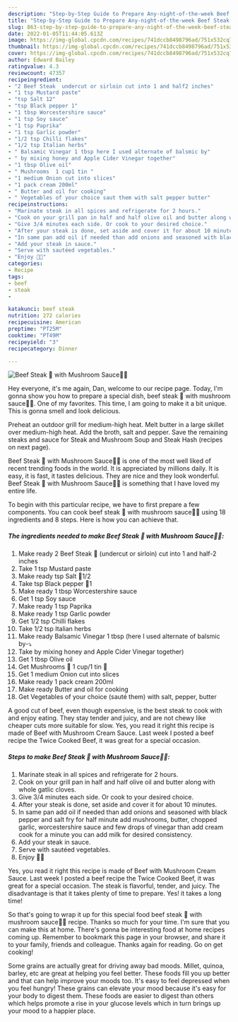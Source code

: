 ```yaml
---
description: "Step-by-Step Guide to Prepare Any-night-of-the-week Beef Steak 🥩 with Mushroom Sauce🍄🥣"
title: "Step-by-Step Guide to Prepare Any-night-of-the-week Beef Steak 🥩 with Mushroom Sauce🍄🥣"
slug: 863-step-by-step-guide-to-prepare-any-night-of-the-week-beef-steak-with-mushroom-sauce
date: 2022-01-05T11:44:05.613Z
image: https://img-global.cpcdn.com/recipes/741dccb8498796ad/751x532cq70/beef-steak-🥩-with-mushroom-sauce🍄🥣-recipe-main-photo.jpg
thumbnail: https://img-global.cpcdn.com/recipes/741dccb8498796ad/751x532cq70/beef-steak-🥩-with-mushroom-sauce🍄🥣-recipe-main-photo.jpg
cover: https://img-global.cpcdn.com/recipes/741dccb8498796ad/751x532cq70/beef-steak-🥩-with-mushroom-sauce🍄🥣-recipe-main-photo.jpg
author: Edward Bailey
ratingvalue: 4.3
reviewcount: 47357
recipeingredient:
- "2 Beef Steak  undercut or sirloin cut into 1 and half2 inches"
- "1 tsp Mustard paste"
- "tsp Salt 12"
- "tsp Black pepper 1"
- "1 tbsp Worcestershire sauce"
- "1 tsp Soy sauce"
- "1 tsp Paprika"
- "1 tsp Garlic powder"
- "1/2 tsp Chilli flakes"
- "1/2 tsp Italian herbs"
- " Balsamic Vinegar 1 tbsp here I used alternate of balsmic by"
- " by mixing honey and Apple Cider Vinegar together"
- "1 tbsp Olive oil"
- " Mushrooms  1 cup1 tin "
- "1 medium Onion cut into slices"
- "1 pack cream 200ml"
- " Butter and oil for cooking"
- " Vegetables of your choice saut them with salt pepper butter"
recipeinstructions:
- "Marinate steak in all spices and refrigerate for 2 hours."
- "Cook on your grill pan in half and half olive oil and butter along with whole gatlic cloves."
- "Give 3/4 minutes each side. Or cook to your desired choice."
- "After your steak is done, set aside and cover it for about 10 minutes."
- "In same pan add oil if needed than add onions and seasoned with black pepper and salt fry for half minute add mushrooms, butter, chopped garlic, worcestershire sauce and few drops of vinegar than add cream cook for a minute you can add milk for desired consistency."
- "Add your steak in sauce."
- "Serve with sautéed vegetables."
- "Enjoy 🍴😋"
categories:
- Recipe
tags:
- beef
- steak
- 

katakunci: beef steak  
nutrition: 272 calories
recipecuisine: American
preptime: "PT25M"
cooktime: "PT49M"
recipeyield: "3"
recipecategory: Dinner

---
```



![Beef Steak 🥩 with Mushroom Sauce🍄🥣](https://img-global.cpcdn.com/recipes/741dccb8498796ad/751x532cq70/beef-steak-🥩-with-mushroom-sauce🍄🥣-recipe-main-photo.jpg)

Hey everyone, it's me again, Dan, welcome to our recipe page. Today, I'm gonna show you how to prepare a special dish, beef steak 🥩 with mushroom sauce🍄🥣. One of my favorites. This time, I am going to make it a bit unique. This is gonna smell and look delicious.

Preheat an outdoor grill for medium-high heat. Melt butter in a large skillet over medium-high heat. Add the broth, salt and pepper. Save the remaining steaks and sauce for Steak and Mushroom Soup and Steak Hash (recipes on next page).

Beef Steak 🥩 with Mushroom Sauce🍄🥣 is one of the most well liked of recent trending foods in the world. It is appreciated by millions daily. It is easy, it is fast, it tastes delicious. They are nice and they look wonderful. Beef Steak 🥩 with Mushroom Sauce🍄🥣 is something that I have loved my entire life.


To begin with this particular recipe, we have to first prepare a few components. You can cook beef steak 🥩 with mushroom sauce🍄🥣 using 18 ingredients and 8 steps. Here is how you can achieve that.

<!--inarticleads1-->

##### The ingredients needed to make Beef Steak 🥩 with Mushroom Sauce🍄🥣:

1. Make ready 2 Beef Steak 🥩 (undercut or sirloin) cut into 1 and half-2 inches
1. Take 1 tsp Mustard paste
1. Make ready tsp Salt 🧂1/2
1. Take tsp Black pepper 🧂1
1. Make ready 1 tbsp Worcestershire sauce
1. Get 1 tsp Soy sauce
1. Make ready 1 tsp Paprika
1. Make ready 1 tsp Garlic powder
1. Get 1/2 tsp Chilli flakes
1. Take 1/2 tsp Italian herbs
1. Make ready  Balsamic Vinegar 1 tbsp (here I used alternate of balsmic by-⤵️
1. Take  by mixing honey and Apple Cider Vinegar together)
1. Get 1 tbsp Olive oil
1. Get  Mushrooms 🍄 1 cup/1 tin 🥫
1. Get 1 medium Onion cut into slices
1. Make ready 1 pack cream 200ml
1. Make ready  Butter and oil for cooking
1. Get  Vegetables of your choice (sauté them) with salt, pepper, butter


A good cut of beef, even though expensive, is the best steak to cook with and enjoy eating. They stay tender and juicy, and are not chewy like cheaper cuts more suitable for slow. Yes, you read it right this recipe is made of Beef with Mushroom Cream Sauce. Last week I posted a beef recipe the Twice Cooked Beef, it was great for a special occasion. 

<!--inarticleads2-->

##### Steps to make Beef Steak 🥩 with Mushroom Sauce🍄🥣:

1. Marinate steak in all spices and refrigerate for 2 hours.
1. Cook on your grill pan in half and half olive oil and butter along with whole gatlic cloves.
1. Give 3/4 minutes each side. Or cook to your desired choice.
1. After your steak is done, set aside and cover it for about 10 minutes.
1. In same pan add oil if needed than add onions and seasoned with black pepper and salt fry for half minute add mushrooms, butter, chopped garlic, worcestershire sauce and few drops of vinegar than add cream cook for a minute you can add milk for desired consistency.
1. Add your steak in sauce.
1. Serve with sautéed vegetables.
1. Enjoy 🍴😋


Yes, you read it right this recipe is made of Beef with Mushroom Cream Sauce. Last week I posted a beef recipe the Twice Cooked Beef, it was great for a special occasion. The steak is flavorful, tender, and juicy. The disadvantage is that it takes plenty of time to prepare. Yes! it takes a long time! 

So that's going to wrap it up for this special food beef steak 🥩 with mushroom sauce🍄🥣 recipe. Thanks so much for your time. I'm sure that you can make this at home. There's gonna be interesting food at home recipes coming up. Remember to bookmark this page in your browser, and share it to your family, friends and colleague. Thanks again for reading. Go on get cooking!

Some grains are actually great for driving away bad moods. Millet, quinoa, barley, etc are great at helping you feel better. These foods fill you up better and that can help improve your moods too. It's easy to feel depressed when you feel hungry! These grains can elevate your mood because it's easy for your body to digest them. These foods are easier to digest than others which helps promote a rise in your glucose levels which in turn brings up your mood to a happier place.

